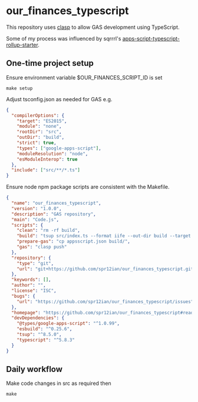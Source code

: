 # our_finances_typescript

This repository uses [clasp](https://github.com/google/clasp) to allow
GAS development using TypeScript.

Some of my process was influenced by sqrrrl's
[apps-script-typescript-rollup-starter](https://github.com/sqrrrl/apps-script-typescript-rollup-starter).

## One-time project setup

Ensure environment variable $OUR_FINANCES_SCRIPT_ID is set

`make setup`

Adjust tsconfig.json as needed for GAS e.g.

```json
{
  "compilerOptions": {
    "target": "ES2015",
    "module": "none",
    "rootDir": "src",
    "outDir": "build",
    "strict": true,
    "types": ["google-apps-script"],
    "moduleResolution": "node",
    "esModuleInterop": true
  },
  "include": ["src/**/*.ts"]
}
```

Ensure node npm package scripts are consistent with the Makefile.

```json
{
  "name": "our_finances_typescript",
  "version": "1.0.0",
  "description": "GAS repository",
  "main": "Code.js",
  "scripts": {
    "clean": "rm -rf build",
    "build": "tsup src/index.ts --format iife --out-dir build --target es2015 --no-treeshake",
    "prepare-gas": "cp appsscript.json build/",
    "gas": "clasp push"
  },
  "repository": {
    "type": "git",
    "url": "git+https://github.com/spr12ian/our_finances_typescript.git"
  },
  "keywords": [],
  "author": "",
  "license": "ISC",
  "bugs": {
    "url": "https://github.com/spr12ian/our_finances_typescript/issues"
  },
  "homepage": "https://github.com/spr12ian/our_finances_typescript#readme",
  "devDependencies": {
    "@types/google-apps-script": "^1.0.99",
    "esbuild": "^0.25.6",
    "tsup": "^8.5.0",
    "typescript": "^5.8.3"
  }
}
```

## Daily workflow

Make code changes in src as required then

`make`
